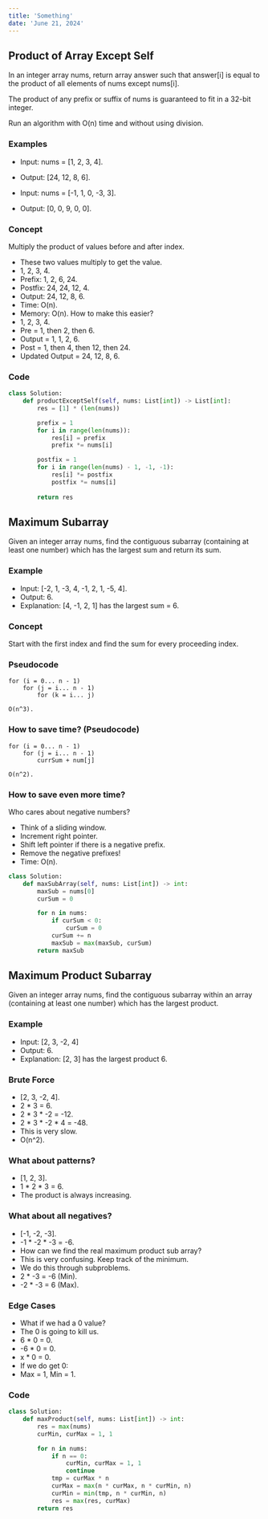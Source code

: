 ```yaml
---
title: 'Something'
date: 'June 21, 2024'
---
```


## Product of Array Except Self
In an integer array nums, return array answer such that answer[i] is equal to the product of all elements of nums except nums[i].

The product of any prefix or suffix of nums is guaranteed to fit in a 32-bit integer.

Run an algorithm with O(n) time and without using division.

### Examples
- Input: nums = [1, 2, 3, 4].
- Output: [24, 12, 8, 6].

- Input: nums = [-1, 1, 0, -3, 3].
- Output: [0, 0, 9, 0, 0].

### Concept
Multiply the product of values before and after index.
- These two values multiply to get the value.
- 1, 2, 3, 4.
- Prefix: 1, 2, 6, 24.
- Postfix: 24, 24, 12, 4.
- Output: 24, 12, 8, 6.
- Time: O(n).
- Memory: O(n).
How to make this easier?
- 1, 2, 3, 4.
- Pre = 1, then 2, then 6.
- Output = 1, 1, 2, 6.
- Post = 1, then 4, then 12, then 24.
- Updated Output = 24, 12, 8, 6.

### Code
```python
class Solution:
    def productExceptSelf(self, nums: List[int]) -> List[int]:
        res = [1] * (len(nums))

        prefix = 1
        for i in range(len(nums)):
            res[i] = prefix
            prefix *= nums[i]

        postfix = 1
        for i in range(len(nums) - 1, -1, -1):
            res[i] *= postfix
            postfix *= nums[i]
        
        return res
```

## Maximum Subarray
Given an integer array nums, find the contiguous subarray (containing at least one number) which has the largest sum and return its sum.

### Example
- Input: [-2, 1, -3, 4, -1, 2, 1, -5, 4].
- Output: 6.
- Explanation: [4, -1, 2, 1] has the largest sum = 6.

### Concept
Start with the first index and find the sum for every proceeding index.

### Pseudocode
```
for (i = 0... n - 1)
    for (j = i... n - 1)
        for (k = i... j)

O(n^3).
```

### How to save time? (Pseudocode)
```
for (i = 0... n - 1)
    for (j = i... n - 1)
        currSum + num[j]

O(n^2).
```

### How to save even more time?
Who cares about negative numbers?
- Think of a sliding window.
- Increment right pointer.
- Shift left pointer if there is a negative prefix.
- Remove the negative prefixes!
- Time: O(n).

```python
class Solution:
    def maxSubArray(self, nums: List[int]) -> int:
        maxSub = nums[0]
        curSum = 0

        for n in nums:
            if curSum < 0:
                curSum = 0
            curSum += n
            maxSub = max(maxSub, curSum)
        return maxSub
```

## Maximum Product Subarray
Given an integer array nums, find the contiguous subarray within an array (containing at least one number) which has the largest product.

### Example
- Input: [2, 3, -2, 4]
- Output: 6.
- Explanation: [2, 3] has the largest product 6.

### Brute Force
- [2, 3, -2, 4].
- 2 * 3 = 6.
- 2 * 3 * -2 = -12.
- 2 * 3 * -2 * 4 = -48.
- This is very slow.
- O(n^2).

### What about patterns?
- [1, 2, 3].
- 1 * 2 * 3 = 6.
- The product is always increasing.

### What about all negatives?
- [-1, -2, -3].
- -1 * -2 * -3 = -6.
- How can we find the real maximum product sub array?
- This is very confusing. Keep track of the minimum.
- We do this through subproblems.
- 2 * -3 = -6 (Min).
- -2 * -3 = 6 (Max).

### Edge Cases
- What if we had a 0 value?
- The 0 is going to kill us.
- 6 * 0 = 0.
- -6 * 0 = 0.
- x * 0 = 0.
- If we do get 0:
- Max = 1, Min = 1.

### Code
```python
class Solution:
    def maxProduct(self, nums: List[int]) -> int:
        res = max(nums)
        curMin, curMax = 1, 1

        for n in nums:
            if n == 0:
                curMin, curMax = 1, 1
                continue
            tmp = curMax * n
            curMax = max(n * curMax, n * curMin, n)
            curMin = min(tmp, n * curMin, n)
            res = max(res, curMax)
        return res
```